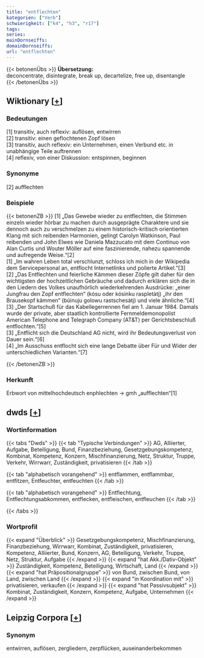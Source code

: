 ```yaml
---
title: "entflechten"
kategorien: ["Verb"]
schwierigkeit: ["k4", "h3", "r17"]
tags:
series:
mainDornseiffs:
domainDornseiffs:
url: "entflechten"
---
```


{{< betonenÜbs >}}
**Übersetzung:**  
deconcentrate, disintegrate, break up, decartelize, free up, disentangle  
{{< /betonenÜbs >}}

## Wiktionary [[+](https://de.wiktionary.org/wiki/entflechten)]

### Bedeutungen
[1] transitiv, auch reflexiv: auflösen, entwirren  
[2] transitiv: einen geflochtenen Zopf lösen  
[3] transitiv, auch reflexiv: ein Unternehmen, einen Verbund etc. in unabhängige Teile auftrennen  
[4] reflexiv, von einer Diskussion: entspinnen, beginnen  

### Synonyme
[2] aufflechten  

### Beispiele
{{< betonenZB >}}
[1] „Das Gewebe wieder zu entflechten, die Stimmen einzeln wieder hörbar zu machen durch ausgeprägte Charaktere und sie dennoch auch zu verschmelzen zu einem historisch-kritisch orientierten Klang mit sich reibenden Harmonien, gelingt Carolyn Watkinson, Paul reibenden und John Elwes wie Daniela Mazzucato mit dem Continuo von Alan Curtis und Wouter Möller auf eine faszinierende, nahezu spannende und aufregende Weise.“[2]  
[1] „Im wahren Leben total verschlunzt, schloss ich mich in der Wikipedia dem Servicepersonal an, entflocht Internetlinks und polierte Artikel.“[3]  
[2] „Das Entflechten und feierliche Kämmen dieser Zöpfe gilt daher für den wichtigsten der hochzeitlichen Gebräuche und dadurch erklären sich die in den Liedern des Volkes unaufhörlich wiederkehrenden Ausdrücke: „einer Jungfrau den Zopf entflechten“ (kósu oder kósinku raspletàtj) „ihr den Brausekopf kämmen“ (búinuju golowu rastschesàtj) und viele ähnliche.“[4]  
[3] „Der Startschuß für das Kabellegerrennen fiel am 1. Januar 1984. Damals wurde der private, aber staatlich kontrollierte Fernmeldemonopolist American Telephone and Telegraph Company (AT&T) per Gerichtsbeschluß entflochten.“[5]  
[3] „Entflicht sich die Deutschland AG nicht, wird ihr Bedeutungsverlust von Dauer sein.“[6]  
[4] „Im Ausschuss entflocht sich eine lange Debatte über Für und Wider der unterschiedlichen Varianten.“[7]  

{{< /betonenZB >}}
### Herkunft
Erbwort von mittelhochdeutsch enphlechten → gmh „aufflechten“[1]  



## dwds [[+](https://www.dwds.de/wb/entflechten)]

### Wortinformation
{{< tabs "Dwds" >}}
{{< tab "Typische Verbindungen" >}}
AG, Alliierter, Aufgabe, Beteiligung, Bund, Finanzbeziehung, Gesetzgebungskompetenz, Kombinat, Kompetenz, Konzern, Mischfinanzierung, Netz, Struktur, Truppe, Verkehr, Wirrwarr, Zuständigkeit, privatisieren
{{< /tab >}}

{{< tab "alphabetisch vorangehend" >}}
entflammen, entflammbar, entfitzen, Entfeuchter, entfeuchten
{{< /tab >}}

{{< tab "alphabetisch vorangehend" >}}
Entflechtung, Entflechtungsabkommen, entflecken, entfleischen, entfleuchen
{{< /tab >}}

{{< /tabs >}}

### Wortprofil
{{< expand "Überblick" >}} Gesetzgebungskompetenz, Mischfinanzierung, Finanzbeziehung, Wirrwarr, Kombinat, Zuständigkeit, privatisieren, Kompetenz, Alliierter, Bund, Konzern, AG, Beteiligung, Verkehr, Truppe, Netz, Struktur, Aufgabe {{< /expand >}}
{{< expand "hat Akk./Dativ-Objekt" >}} Zuständigkeit, Kompetenz, Beteiligung, Wirtschaft, Land {{< /expand >}}
{{< expand "hat Präpositionalgruppe" >}} von Bund, zwischen Bund, von Land, zwischen Land {{< /expand >}}
{{< expand "in Koordination mit" >}} privatisieren, verkaufen {{< /expand >}}
{{< expand "hat Passivsubjekt" >}} Kombinat, Zuständigkeit, Konzern, Kompetenz, Aufgabe, Unternehmen {{< /expand >}}

## Leipzig Corpora [[+](https://corpora.uni-leipzig.de/en/res?word=entflechten&corpusId=deu_newscrawl-public_2018)]


### Synonym
entwirren, auflösen, zergliedern, zerpflücken, auseinanderbekommen

